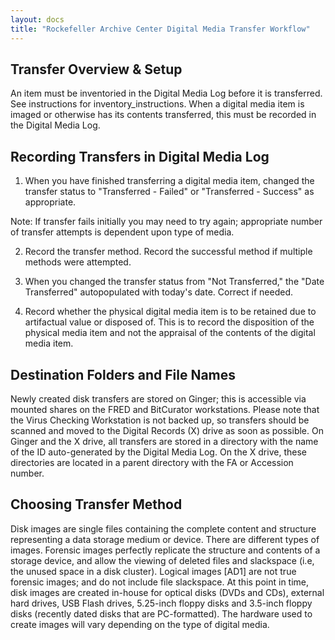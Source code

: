 ```yaml
---
layout: docs
title: "Rockefeller Archive Center Digital Media Transfer Workflow"
---
```


## Transfer Overview & Setup

An item must be inventoried in the Digital Media Log before it is transferred. See instructions for inventory\_instructions. When a digital media item is imaged or otherwise has its contents transferred, this must be recorded in the Digital Media Log.

## Recording Transfers in Digital Media Log

1. When you have finished transferring a digital media item, changed the transfer status to "Transferred - Failed" or "Transferred - Success" as appropriate.

  Note: If transfer fails initially you may need to try
  again; appropriate number of transfer attempts is dependent upon type of
  media.

2. Record the transfer method. Record the successful method if multiple methods were attempted.

3.  When you changed the transfer status from "Not Transferred," the "Date Transferred" autopopulated with today's date. Correct if needed.

4.  Record whether the physical digital media item is to be retained due to artifactual value or disposed of. This is to record the disposition of the physical media item and not the appraisal of the contents of the digital media item.

## Destination Folders and File Names

Newly created disk transfers are stored on Ginger; this is accessible via mounted shares on the FRED and BitCurator workstations. Please note that the Virus Checking Workstation is not backed up, so transfers should be scanned and moved to the Digital Records (X) drive as soon as possible. On Ginger and the X drive, all transfers are stored in a directory with the name of the ID auto-generated by the Digital Media Log. On the X drive, these directories are located in a parent directory with the FA or Accession number.

## Choosing Transfer Method

Disk images are single files containing the complete content and structure representing a data storage medium or device. There are different types of images. Forensic images perfectly replicate the structure and contents of a storage device, and allow the viewing of deleted files and slackspace (i.e, the unused space in a disk cluster). Logical images \[AD1\] are not true forensic images; and do not include file slackspace. At this point in time, disk images are created in-house for optical disks (DVDs and CDs), external hard drives, USB Flash drives, 5.25-inch floppy disks and 3.5-inch floppy disks (recently dated disks that are PC-formatted). The hardware used to create images will vary depending on the type of digital media.
